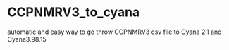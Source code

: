 # CCPNMRV3_to_cyana
automatic and easy way to go throw CCPNMRV3 csv file to Cyana 2.1 and Cyana3.98.15 
